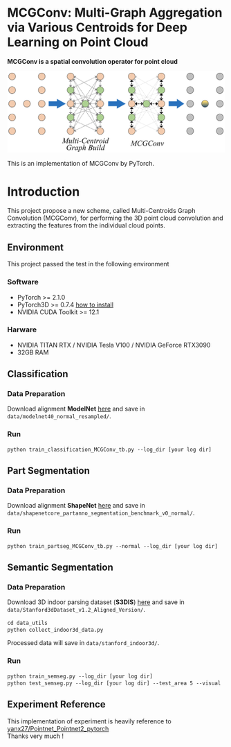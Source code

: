 # MCGConv: Multi-Graph Aggregation via Various Centroids for Deep Learning on Point Cloud

**MCGConv is a spatial convolution operator for point cloud**


![The Overview of MCGConv](https://github.com/lly007/MCGConv/blob/main/pic/overview.png "The Overview of FPAC")


This is an implementation of MCGConv by PyTorch.


# Introduction

This project propose a new scheme, called Multi-Centroids Graph Convolution (MCGConv), for performing the 3D point cloud convolution and extracting the features from the individual cloud points.



##  Environment
This project passed the test in the following environment
### Software
- PyTorch >= 2.1.0
- PyTorch3D >= 0.7.4 [how to install](https://github.com/facebookresearch/pytorch3d/blob/main/INSTALL.md)
- NVIDIA CUDA Toolkit >= 12.1

### Harware
- NVIDIA TITAN RTX / NVIDIA Tesla V100 / NVIDIA GeForce RTX3090
- 32GB RAM



## Classification
### Data Preparation
Download alignment **ModelNet** [here](https://shapenet.cs.stanford.edu/media/modelnet40_normal_resampled.zip) and save in `data/modelnet40_normal_resampled/`.

### Run
```shell
python train_classification_MCGConv_tb.py --log_dir [your log dir]
```

## Part Segmentation
### Data Preparation
Download alignment **ShapeNet** [here](https://shapenet.cs.stanford.edu/media/shapenetcore_partanno_segmentation_benchmark_v0_normal.zip)  and save in `data/shapenetcore_partanno_segmentation_benchmark_v0_normal/`.
### Run
```shell
python train_partseg_MCGConv_tb.py --normal --log_dir [your log dir]
```

## Semantic Segmentation
### Data Preparation
Download 3D indoor parsing dataset (**S3DIS**) [here](http://buildingparser.stanford.edu/dataset.html)  and save in `data/Stanford3dDataset_v1.2_Aligned_Version/`.
```shell
cd data_utils
python collect_indoor3d_data.py
```
Processed data will save in `data/stanford_indoor3d/`.
### Run
```shell
python train_semseg.py --log_dir [your log dir]
python test_semseg.py --log_dir [your log dir] --test_area 5 --visual
```

## Experiment Reference
This implementation of experiment is heavily reference to [yanx27/Pointnet_Pointnet2_pytorch](https://github.com/yanx27/Pointnet_Pointnet2_pytorch)<br>
Thanks very much !